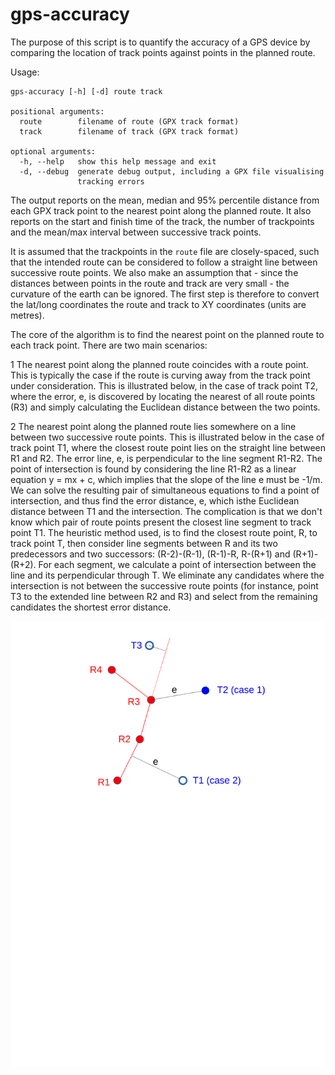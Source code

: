 # gps-accuracy
The purpose of this script is to quantify the accuracy of a GPS device by
comparing the location of track points against points in the planned route.

Usage:
```
gps-accuracy [-h] [-d] route track

positional arguments:
  route        filename of route (GPX track format)
  track        filename of track (GPX track format)

optional arguments:
  -h, --help   show this help message and exit
  -d, --debug  generate debug output, including a GPX file visualising
               tracking errors
```
The output reports on the mean, median and 95% percentile distance from each GPX
track point to the nearest point along the planned route. It also reports on the
start and finish time of the track, the number of trackpoints and the mean/max
interval between successive track points. 

It is assumed that the trackpoints in the `route` file are closely-spaced, such
that the intended route can be considered to follow a straight line between
successive route points. We also make an assumption that - since the distances
between points in the route and track are very small - the curvature of the
earth can be ignored. The first step is therefore to convert the lat/long
coordinates the route and track to XY coordinates (units are metres).

The core of the algorithm is to find the nearest point on the planned route to
each track point. There are two main scenarios:

1 The nearest point along the planned route coincides with a route point. This
  is typically the case if the route is curving away from the track point under
  consideration. This is illustrated below, in the case of track point T2, where
  the error, e, is discovered by locating the nearest of all route points (R3)
  and simply calculating the Euclidean distance between the two points. 
  
2 The nearest point along the planned route lies somewhere on a line between two
  successive route points. This is illustrated below in the case of track point
  T1, where the closest route point lies on the straight line between R1 and R2.
  The error line, e, is perpendicular to the line segment R1-R2. The point of
  intersection is found by considering the line R1-R2 as a linear equation y =
  mx + c, which implies that the slope of the line e must be -1/m. We can solve
  the resulting pair of simultaneous equations to find a point of intersection,
  and thus find the error distance, e, which isthe Euclidean distance between T1
  and the intersection. The complication is that we don't know which pair of
  route points present the closest line segment to track point T1. The heuristic
  method used, is to find the closest route point, R, to track point T, then
  consider line segments between R and its two predecessors and two successors:
  (R-2)-(R-1),  (R-1)-R, R-(R+1) and (R+1)-(R+2). For each segment, we calculate
  a point of intersection between the line and its perpendicular through T. We
  eliminate any candidates where the intersection is not between the successive
  route points (for instance, point T3 to the extended line between R2 and R3)
  and select from the remaining candidates the shortest error distance.

![Error calculation](./error-illustration.svg)

